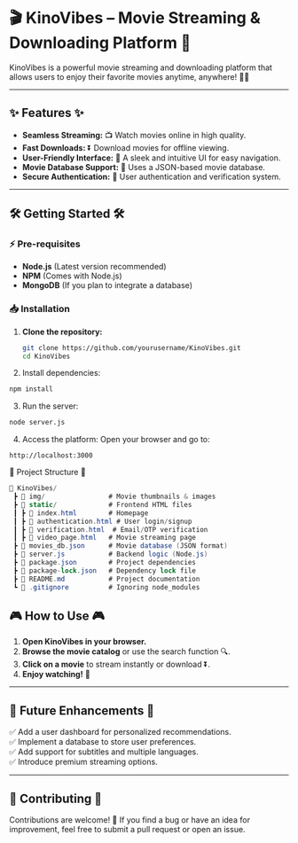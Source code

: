 # 🎬 KinoVibes – Movie Streaming & Downloading Platform 🚀

KinoVibes is a powerful movie streaming and downloading platform that allows users to enjoy their favorite movies anytime, anywhere! 🍿🎥

---

## ✨ Features ✨

* **Seamless Streaming:** 📺 Watch movies online in high quality.
* **Fast Downloads:** ⏬ Download movies for offline viewing.
* **User-Friendly Interface:** 🎨 A sleek and intuitive UI for easy navigation.
* **Movie Database Support:** 📂 Uses a JSON-based movie database.
* **Secure Authentication:** 🔐 User authentication and verification system.

---

## 🛠 Getting Started 🛠

### ⚡ Pre-requisites

* **Node.js** (Latest version recommended)
* **NPM** (Comes with Node.js)
* **MongoDB** (If you plan to integrate a database)

### 📥 Installation

1. **Clone the repository:**  
   ```bash
   git clone https://github.com/yourusername/KinoVibes.git
   cd KinoVibes
   ```
2. Install dependencies:

```bash
npm install
```
3. Run the server:

```bash
node server.js
```
4. Access the platform:
Open your browser and go to:

```arduino
http://localhost:3000
```
📂 Project Structure 📂
```csharp
📁 KinoVibes/
 ┣ 📂 img/                # Movie thumbnails & images
 ┣ 📂 static/             # Frontend HTML files
 ┃ ┣ 📄 index.html        # Homepage
 ┃ ┣ 📄 authentication.html # User login/signup
 ┃ ┣ 📄 verification.html  # Email/OTP verification
 ┃ ┣ 📄 video_page.html   # Movie streaming page
 ┣ 📄 movies_db.json      # Movie database (JSON format)
 ┣ 📄 server.js           # Backend logic (Node.js)
 ┣ 📄 package.json        # Project dependencies
 ┣ 📄 package-lock.json   # Dependency lock file
 ┣ 📄 README.md           # Project documentation
 ┗ 📜 .gitignore          # Ignoring node_modules
```
 
## 🎮 How to Use 🎮

1. **Open KinoVibes in your browser.**  
2. **Browse the movie catalog** or use the search function 🔍.  
3. **Click on a movie** to stream instantly or download ⏬.  
4. **Enjoy watching!** 🍿  

---

## 📜 Future Enhancements 📜

✅ Add a user dashboard for personalized recommendations.  
✅ Implement a database to store user preferences.  
✅ Add support for subtitles and multiple languages.  
✅ Introduce premium streaming options.  

---

## 🙌 Contributing 🙌

Contributions are welcome! 🎉 If you find a bug or have an idea for improvement, feel free to submit a pull request or open an issue.  

